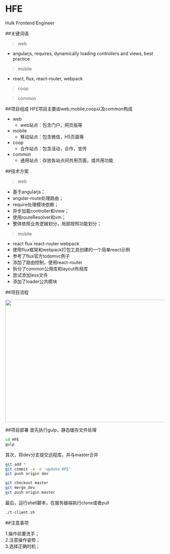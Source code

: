 # HFE
Hulk Frontend Engineer

##关键词语
> web
- angularjs, requires, dynamically loading controllers and views, best practice  

> mobile
- react, flux, react-router, webpack  

> coop  

> common

##项目组成
HFE项目主要由web,mobile,coop以及common构成
- web
	- web站点：包含门户，网页版等
- mobile 
	- 移动站点：包含微信，H5页面等
- coop 
	- 合作站点：包含活动，合作，宣传
- common 
	- 通用站点：存放各站点间共用页面，或共用功能


##技术方案
> web
- 基于angularjs；
- angular-route处理路由；
- require处理模块依赖；
- 异步加载controller和view；
- 使用routeResolver和vm；
- 整体依照业务逻辑划分，局部按照功能划分；  

> mobile
- react flux react-router webpack
- 使用flux框架和webpack打包工具创建的一个简单react示例
- 参考了flux官方todomvc例子
- 添加了路由控制，使用react-router
- 拆分了common公用库和layout布局库
- 尝试添加less文件
- 添加了loader公共模块
	
		
##项目流程
<p align="center">
  <a href="http://www.askgreenstone.com/">
    <img height="385" width="560" src="http://transfer.green-stone.cn/webDeploymentFlow.jpg">
  </a>
</p>

##项目部署
首先执行gulp，静态缓存文件处理
```sh
cd HFE
gulp
```   
其次，将dev分支提交远程库，并与master合并
```sh
git add *  
git commit -a -m 'update HFE'  
git push origin dev    

git checkout master
git merge dev
git push origin master
``` 
最后，运行shell脚本，在服务器端执行clone或者pull
```sh
./t-client.sh
``` 

##注意事项
> 
1.操作前要洗手；  
2.注意操作姿势；  
3.选择正确时机；  






